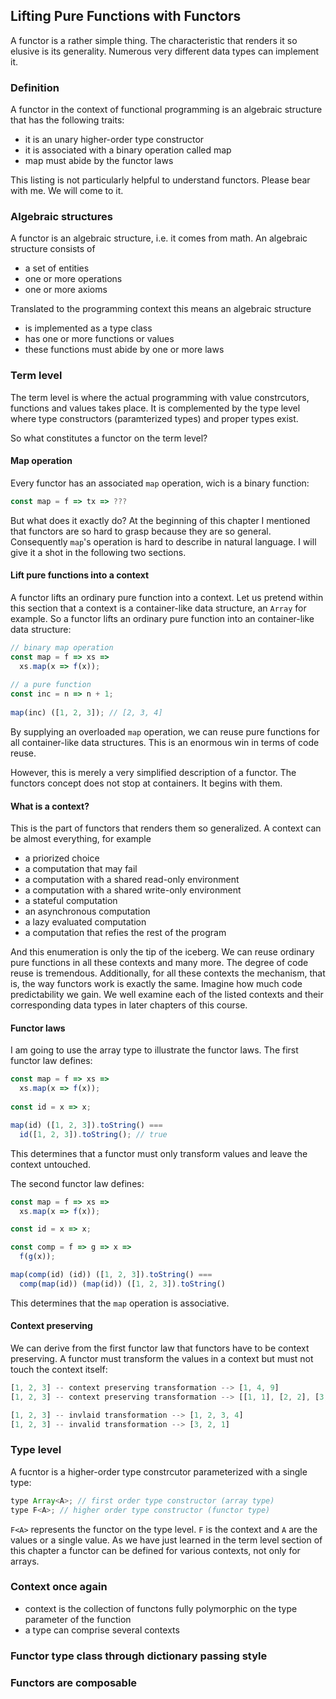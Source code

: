 ## Lifting Pure Functions with Functors

A functor is a rather simple thing. The characteristic that renders it so elusive is its generality. Numerous very different data types can implement it.

### Definition

A functor in the context of functional programming is an algebraic structure that has the following traits:

* it is an unary higher-order type constructor
* it is associated with a binary operation called map
* map must abide by the functor laws

This listing is not particularly helpful to understand functors. Please bear with me. We will come to it.

### Algebraic structures

A functor is an algebraic structure, i.e. it comes from math. An algebraic structure consists of

* a set of entities
* one or more operations
* one or more axioms

Translated to the programming context this means an algebraic structure

* is implemented as a type class
* has one or more functions or values
* these functions must abide by one or more laws

### Term level

The term level is where the actual programming with value constrcutors, functions and values takes place. It is complemented by the type level where type constructors (paramterized types) and proper types exist.

So what constitutes a functor on the term level?

#### Map operation

Every functor has an associated `map` operation, wich is a binary function:

```javascript
const map = f => tx => ???
```

But what does it exactly do? At the beginning of this chapter I mentioned that functors are so hard to grasp because they are so general. Consequently `map`'s operation is hard to describe in natural language. I will give it a shot in the following two sections.

#### Lift pure functions into a context

A functor lifts an ordinary pure function into a context. Let us pretend within this section that a context is a container-like data structure, an `Array` for example. So a functor lifts an ordinary pure function into an container-like data structure:

```javascript
// binary map operation
const map = f => xs =>
  xs.map(x => f(x));
  
// a pure function
const inc = n => n + 1;
  
map(inc) ([1, 2, 3]); // [2, 3, 4]
```
By supplying an overloaded `map` operation, we can reuse pure functions for all container-like data structures. This is an enormous win in terms of code reuse.

However, this is merely a very simplified description of a functor. The functors concept does not stop at containers. It begins with them.

#### What is a context?

This is the part of functors that renders them so generalized. A context can be almost everything, for example

* a priorized choice
* a computation that may fail
* a computation with a shared read-only environment
* a computation with a shared write-only environment
* a stateful computation
* an asynchronous computation
* a lazy evaluated computation
* a computation that refies the rest of the program

And this enumeration is only the tip of the iceberg. We can reuse ordinary pure functions in all these contexts and many more. The degree of code reuse is tremendous. Additionally, for all these contexts the mechanism, that is, the way functors work is exactly the same. Imagine how much code predictability we gain. We well examine each of the listed contexts and their corresponding data types in later chapters of this course.

#### Functor laws

I am going to use the array type to illustrate the functor laws. The first functor law defines:

```javascript
const map = f => xs =>
  xs.map(x => f(x));
  
const id = x => x;

map(id) ([1, 2, 3]).toString() ===
  id([1, 2, 3]).toString(); // true
```
This determines that a functor must only transform values and leave the context untouched.

The second functor law defines:

```javascript
const map = f => xs =>
  xs.map(x => f(x));

const id = x => x;

const comp = f => g => x =>
  f(g(x));

map(comp(id) (id)) ([1, 2, 3]).toString() ===
  comp(map(id)) (map(id)) ([1, 2, 3]).toString()
```
This determines that the `map` operation is associative.

#### Context preserving

We can derive from the first functor law that functors have to be context preserving. A functor must transform the values in a context but must not touch the context itself:

```javascript
[1, 2, 3] -- context preserving transformation --> [1, 4, 9]
[1, 2, 3] -- context preserving transformation --> [[1, 1], [2, 2], [3, 3]]

[1, 2, 3] -- invlaid transformation --> [1, 2, 3, 4]
[1, 2, 3] -- invalid transformation --> [3, 2, 1]
```
### Type level

A fucntor is a higher-order type constrcutor parameterized with a single type:

```javascript
type Array<A>; // first order type constructor (array type)
type F<A>; // higher order type constructor (functor type)
```
`F<A>` represents the functor on the type level. `F` is the context and `A` are the values or a single value. As we have just learned in the term level section of this chapter a functor can be defined for various contexts, not only for arrays.

### Context once again

* context is the collection of functons fully polymorphic on the type parameter of the function
* a type can comprise several contexts

### Functor type class through dictionary passing style

### Functors are composable
